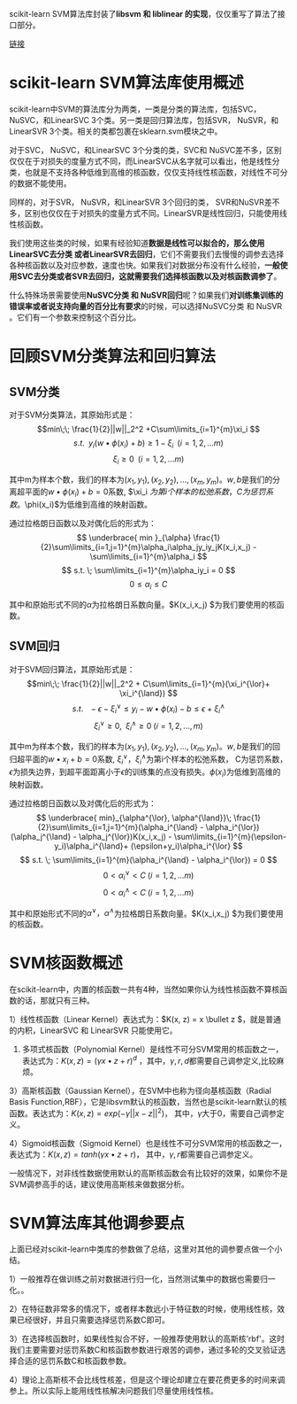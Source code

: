 scikit-learn SVM算法库封装了**libsvm 和 liblinear 的实现**，仅仅重写了算法了接口部分。

[链接](https://www.cnblogs.com/pinard/p/6117515.html)
# scikit-learn SVM算法库使用概述

scikit-learn中SVM的算法库分为两类，一类是分类的算法库，包括SVC， NuSVC，和LinearSVC 3个类。另一类是回归算法库，包括SVR， NuSVR，和LinearSVR 3个类。相关的类都包裹在sklearn.svm模块之中。

对于SVC， NuSVC，和LinearSVC 3个分类的类，SVC和 NuSVC差不多，区别仅仅在于对损失的度量方式不同，而LinearSVC从名字就可以看出，他是线性分类，也就是不支持各种低维到高维的核函数，仅仅支持线性核函数，对线性不可分的数据不能使用。

同样的，对于SVR， NuSVR，和LinearSVR 3个回归的类， SVR和NuSVR差不多，区别也仅仅在于对损失的度量方式不同。LinearSVR是线性回归，只能使用线性核函数。

我们使用这些类的时候，如果有经验知道**数据是线性可以拟合的，那么使用LinearSVC去分类 或者LinearSVR去回归**，它们不需要我们去慢慢的调参去选择各种核函数以及对应参数，速度也快。如果我们对数据分布没有什么经验，**一般使用SVC去分类或者SVR去回归，这就需要我们选择核函数以及对核函数调参了**。

什么特殊场景需要使用**NuSVC分类 和 NuSVR回归**呢？如果我们**对训练集训练的错误率或者说支持向量的百分比有要求**的时候，可以选择NuSVC分类 和 NuSVR 。它们有一个参数来控制这个百分比。

# 回顾SVM分类算法和回归算法

## SVM分类
对于SVM分类算法，其原始形式是：
$$min\;\; \frac{1}{2}||w||_2^2 +C\sum\limits_{i=1}^{m}\xi_i $$ 
$$ s.t.  \;\; y_i(w \bullet \phi(x_i) + b)  \geq 1 - \xi_i \;\;(i =1,2,...m)$$ 
$$\xi_i \geq 0 \;\;(i =1,2,...m)$$

其中m为样本个数，我们的样本为$(x_1,y_1),(x_2,y_2),...,(x_m,y_m)$。$w,b$是我们的分离超平面的$w \bullet \phi(x_i) + b = 0$系数, $\xi_i $为第i个样本的松弛系数， C为惩罚系数。$\phi(x_i)$为低维到高维的映射函数。

通过拉格朗日函数以及对偶化后的形式为：
$$ \underbrace{ min }_{\alpha}  \frac{1}{2}\sum\limits_{i=1,j=1}^{m}\alpha_i\alpha_jy_iy_jK(x_i,x_j) - \sum\limits_{i=1}^{m}\alpha_i $$ 
$$ s.t. \; \sum\limits_{i=1}^{m}\alpha_iy_i = 0 $$ 
$$0 \leq \alpha_i \leq C$$

其中和原始形式不同的$\alpha$为拉格朗日系数向量。$K(x_i,x_j) $为我们要使用的核函数。

## SVM回归

对于SVM回归算法，其原始形式是：
$$min\;\; \frac{1}{2}||w||_2^2 + C\sum\limits_{i=1}^{m}(\xi_i^{\lor}+ \xi_i^{\land}) $$ 
$$s.t. \;\;\; -\epsilon - \xi_i^{\lor} \leq y_i - w \bullet \phi(x_i ) -b \leq \epsilon + \xi_i^{\land}$$ 
$$\xi_i^{\lor} \geq 0, \;\; \xi_i^{\land} \geq 0 \;(i = 1,2,..., m)$$

其中m为样本个数，我们的样本为$(x_1,y_1),(x_2,y_2),...,(x_m,y_m)$。$w,b$是我们的回归超平面的$w \bullet x_i + b = 0$系数, $\xi_i^{\lor}， \xi_i^{\land}$为第i个样本的松弛系数， C为惩罚系数，$\epsilon$为损失边界，到超平面距离小于$\epsilon$的训练集的点没有损失。$\phi(x_i)$为低维到高维的映射函数。

通过拉格朗日函数以及对偶化后的形式为：
$$ \underbrace{ min}_{\alpha^{\lor}, \alpha^{\land}}\; \frac{1}{2}\sum\limits_{i=1,j=1}^{m}(\alpha_i^{\land} - \alpha_i^{\lor})(\alpha_j^{\land} - \alpha_j^{\lor})K(x_i,x_j) - \sum\limits_{i=1}^{m}(\epsilon-y_i)\alpha_i^{\land}+ (\epsilon+y_i)\alpha_i^{\lor}  $$ 
$$ s.t. \; \sum\limits_{i=1}^{m}(\alpha_i^{\land} - \alpha_i^{\lor}) = 0 $$ 
$$ 0 < \alpha_i^{\lor} < C \; (i =1,2,...m)$$ 
$$ 0 < \alpha_i^{\land} < C \; (i =1,2,...m)$$

其中和原始形式不同的$\alpha^{\lor}， \alpha^{\land}$为拉格朗日系数向量。$K(x_i,x_j) $为我们要使用的核函数。
# SVM核函数概述

在scikit-learn中，内置的核函数一共有4种，当然如果你认为线性核函数不算核函数的话，那就只有三种。

1）线性核函数（Linear Kernel）表达式为：$K(x, z) = x \bullet z $，就是普通的内积，LinearSVC 和 LinearSVR 只能使用它。

1)  多项式核函数（Polynomial Kernel）是线性不可分SVM常用的核函数之一，表达式为：$K(x, z) = (\gamma x \bullet z  + r)^d$ ，其中，$\gamma, r, d$都需要自己调参定义,比较麻烦。

3）高斯核函数（Gaussian Kernel），在SVM中也称为径向基核函数（Radial Basis Function,RBF），它是libsvm默认的核函数，当然也是scikit-learn默认的核函数。表达式为：$K(x, z) = exp(-\gamma||x-z||^2)$， 其中，$\gamma$大于0，需要自己调参定义。

4）Sigmoid核函数（Sigmoid Kernel）也是线性不可分SVM常用的核函数之一，表达式为：$K(x, z) = tanh(\gamma x \bullet z  + r)$， 其中，$\gamma, r$都需要自己调参定义。

一般情况下，对非线性数据使用默认的高斯核函数会有比较好的效果，如果你不是SVM调参高手的话，建议使用高斯核来做数据分析。
# SVM算法库其他调参要点

上面已经对scikit-learn中类库的参数做了总结，这里对其他的调参要点做一个小结。

1）一般推荐在做训练之前对数据进行归一化，当然测试集中的数据也需要归一化。。

2）在特征数非常多的情况下，或者样本数远小于特征数的时候，使用线性核，效果已经很好，并且只需要选择惩罚系数C即可。

3）在选择核函数时，如果线性拟合不好，一般推荐使用默认的高斯核'rbf'。这时我们主要需要对惩罚系数C和核函数参数进行艰苦的调参，通过多轮的交叉验证选择合适的惩罚系数C和核函数参数。

4）理论上高斯核不会比线性核差，但是这个理论却建立在要花费更多的时间来调参上。所以实际上能用线性核解决问题我们尽量使用线性核。